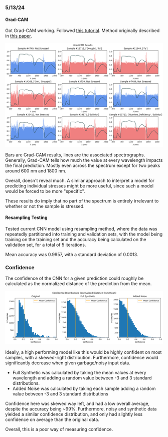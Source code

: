 ### 5/13/24
#### Grad-CAM

Got Grad-CAM working. Followed [this tutorial](https://keras.io/examples/vision/grad_cam/). Method originally described in [this paper](https://arxiv.org/abs/1610.02391).

![Grad-CAM Results](grad_cam.png)

Bars are Grad-CAM results, lines are the associated spectrographs. Generally, Grad-CAM tells how much the value at every wavelength impacts the final prediction. Mostly even across the spectrum except for two peaks around 600 nm and 1800 nm. 

Overall, doesn't reveal much. A similar approach to interpret a model for predicting individual stresses might be more useful, since such a model would be forced to be more "specific". 

These results do imply that no part of the spectrum is entirely irrelevant to whether or not the sample is stressed. 

#### Resampling Testing

Tested current CNN model using resampling method, where the data was repeatedly partitioned into training and validation sets, with the model being training on the training set and the accuracy being calculated on the validation set, for a total of 5 iterations. 

Mean accuracy was $0.9957$, with a standard deviation of $0.0013$.

### Confidence
The confidence of the CNN for a given prediction could roughly be calculated as the normalized distance of the prediction from the mean. 

![Naive Confidence Distributions](confidence_bad.png)

Ideally, a high performing model like this would be highly confident on most samples, with a skewed-right distribution. Furthermore, confidence would significantly decrease when given garbage/noisy input data.

- Full Synthetic was calculated by taking the mean values at every wavelength and adding a random value between -3 and 3 standard distributions.
- Added Noise was calculated by taking each sample adding a random value between -3 and 3 standard distributions

Confidence here was skewed way left, and had a low overall average, despite the accuracy being ~99%. Furthermore, noisy and synthetic data yielded a similar confidence distribution, and only had slightly less confidence on average than the original data. 

Overall, this is a poor way of measuring confidence.